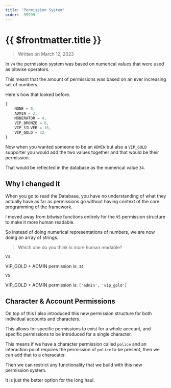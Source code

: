 ```yaml
---
title: 'Permission System'
order: -99999
---
```


# {{ $frontmatter.title }}

> Written on March 12, 2023

In `V4` the permission system was based on numerical values that were used as bitwise operators.

This meant that the amount of permissions was based on an ever increasing set of numbers.

Here's how that looked before.

```ts
{
    NONE = 0,
    ADMIN = 2,
    MODERATOR = 4,
    VIP_BRONZE = 8,
    VIP_SILVER = 16,
    VIP_GOLD = 32
}
```

Now when you wanted someone to be an `ADMIN` but also a `VIP_GOLD` supporter you would add the two values together and that would be their permission.

That would be reflected in the database as the numerical value `34`.

## Why I changed it

When you go to read the Database, you have no understanding of what they actually have as far as permissions go without having context of the core programming of the framework.

I moved away from bitwise functions entirely for the `V5` permission structure to make it more human readable.

So instead of doing numerical representations of numbers, we are now doing an array of strings.

> Which one do you think is more human readable?

`V4` 

VIP_GOLD + ADMIN permission is: `34`

`V5` 

VIP_GOLD + ADMIN permission is: `['admin', 'vip_gold']`

## Character & Account Permissions

On top of this I also introduced this new permission structure for both individual accounts and characters.

This allows for specific permissions to exist for a whole account, and specific permissions to be introduced for a single character.

This means if we have a character permission called `police` and an interaction point requires the permission of `police` to be present, then we can add that to a characater.

Then we can restrict any functionality that we build with this new permission system.

It is just the better option for the long haul.

